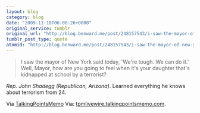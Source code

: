```yaml
---
layout: blog
category: blog
date: "2009-11-18T06:08:26+0000"
original_service: tumblr
original_url: "http://blog.benward.me/post/248157543/i-saw-the-mayor-of-new-york-said-today-were"
tumblr_post_type: quote
atomid: "http://blog.benward.me/post/248157543/i-saw-the-mayor-of-new-york-said-today-were"
---
```

> I saw the mayor of New York said today, 'We're tough. We can do it.' Well, Mayor, how are you going to feel when it's your daughter that's kidnapped at school by a terrorist?

<cite>Rep. John Shadegg (Republican, Arizona)</cite>. Learned everything he knows about terrorism from 24.

Via [TalkingPointsMemo](http://tpmlivewire.talkingpointsmemo.com/2009/11/shadegg-on-911-trials-what-if-bloombergs-daughter-gets-kidnapped.php)
Via: [tpmlivewire.talkingpointsmemo.com](http://tpmlivewire.talkingpointsmemo.com/2009/11/shadegg-on-911-trials-what-if-bloombergs-daughter-gets-kidnapped.php).